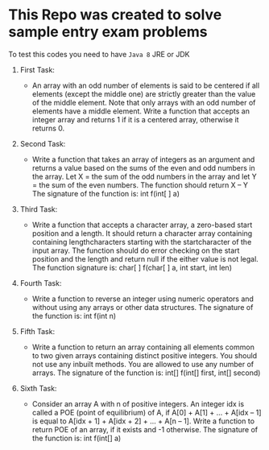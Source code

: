 # This Repo was created to solve sample entry exam problems
To test this codes you need to have `Java 8` JRE or JDK

1. First Task:
	- An array with an odd number of elements is said to be centered if all elements (except the middle one) are strictly greater than the value of the middle element. Note that only arrays with an odd number of elements have a middle element. Write a function that accepts an integer array and returns 1 if it is a centered array, otherwise it returns 0.

2. Second Task:
	- Write a function that takes an array of integers as an argument and returns a value based on the sums of the even and odd numbers in the array. Let X = the sum of the odd numbers in the array and let Y = the sum of the even numbers. The function should return X – Y The signature of the function is:
int f(int[ ] a)

3. Third Task:
	- Write a function that accepts a character array, a zero-based start position and a length. It should return a character array containing containing lengthcharacters starting with the startcharacter of the input array. The function should do error checking on the start position and the length and return null if the either value is not legal.
The function signature is:
char[ ] f(char[ ] a, int start, int len)

4. Fourth Task:
	- Write a function to reverse an integer using numeric operators and without using any arrays or other data structures.
The signature of the function is:
int f(int n)

5. Fifth Task:
	- Write a function to return an array containing all elements common to two given arrays containing distinct positive integers. You should not use any inbuilt methods. You are allowed to use any number of arrays.
The signature of the function is:
int[] f(int[] first, int[] second)

6. Sixth Task:
	- Consider an array A with n of positive integers. An integer idx is called a POE (point of equilibrium) of A, if A[0] + A[1] + … + A[idx – 1] is equal to A[idx + 1] + A[idx + 2] + … + A[n – 1]. Write a function to return POE of an array, if it exists and -1 otherwise. 
The signature of the function is:
int f(int[] a)
